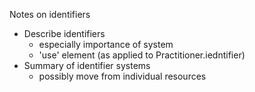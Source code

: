 Notes on identifiers

* Describe identifiers
    * especially importance of system
    * 'use' element (as applied to Practitioner.iedntifier)
* Summary of identifier systems
    * possibly move from individual resources